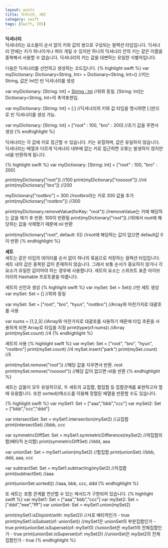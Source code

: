 ```yaml
---
layout: posts
title: 딕셔너리, 세트
category: swift
tags: [Swift, IOS]
---
```

**딕셔너리**  
딕셔너리는 요소들이 순서 없이 키와 값의 쌍으로 구성되는 컬렉션 타입입니다.
딕셔너리 안에는 키가 하나이거나 여러 개일 수 있지만 하나의 딕셔너리 안의 키는 같은 이름을 중복해서
사용할 수 없습니다. 딕셔너리의 키는 값을 대변하는 유일한 식별자입니다.  

다음은 딕셔너리를 선언하고 생성하는 코드입니다.
{% highlight swift %}
var myDictionary: Dictionary<String, Int> = Dictionary<String, Int>()
//키는 String, 값은 Int인 빈 딕셔너리를 생성

var myDictionary: [String: Int] = [String : Int]()
//위와 동일. [String: Int]는 Dictionary<String, Int>의 축약표현임.

var myDictionary: [String: Int] = [:]
//딕셔너리의 키와 값 타입을 명시하면 [:]만으로 빈 딕셔너리를 생성 가능.

var myDictionary: [String: Int] = ["root" : 100, "bro" : 200]
//초기 값을 주면서 생성
{% endhighlight %}  

딕셔너리는 각 값에 키로 접근할 수 있습니다. 키는 유힐하며, 값은 유일하지 않습니다.
딕셔너리는 배열과 다르게 딕셔너리 내부에 없는 키로 접근하면 오류는 발생하지 않지만
nil을 반환하게 됩니다.  

{% highlight swift %}
var myDictionary: [String: Int] = ["root" : 100, "bro" : 200]

print(myDictionary["root"]) //100
print(myDictionary["rooooot"]) //nil
print(myDictionary["bro"]) //200

myDictionary["rootbro"] = 300 //rootbro라는 키로 300 값을 추가
print(myDictionary["rootbro"]) //300

print(myDictionary.removeValue(forKey: "root")) //removeValue는 키에 해당하는 값을 제거 후 반환. 100이 반환됨
print(myDictionary["root"]) //위에서 root에 해당하는 값을 삭제했기 때문에 nil 반환


print(myDictionary["root", default: 0]) //root에 해당하는 값이 없으면 default값 0이 반환
{% endhighlight %}  


**세트**  
세트는 같은 타입의 데이터를 순서 없이 하나의 묶음으로 저장하는 컬렉션 타입입니다.
세트 내의 값은 중복된 값이 존재하지 않습니다.
그래서 보통 순서가 중요하지 않거나 각 요소가 유일한 값이어야 하는 경우에 사용합니다.
세트의 요소는 스위프트 표준 라이브러리의 Hashable 프로토콜을 따릅니다.

세트의 선언과 생성
{% highlight swift %}
var mySet: Set<String> = Set<String>() //빈 세트 생성
var mySet: Set<String> = [] //위와 동일

var mySet: Set<String> = ["root", "bro", "hyun", "rootbro"]
//Array와 마찬가지로 대괄호를 사용

var nums = [1,2,3]
//Array와 마찬가지로 대괄호를 사용하기 때문에 타입 추론을 사용하게 되면 Array로 타입을 지정
print(type(of:nums)) //Array<Int>
print(mySet.count) //4
{% endhighlight %}
  
세트의 사용
{% highlight swift %}
var mySet: Set<String> = ["root", "bro", "hyun", "rootbro"]
print(mySet.count) //4
mySet.insert("park")
print(mySet.count) //5

print(mySet.remove("root")) //해당 값을 지우면서 반환. root
print(mySet.remove("rooooot")) //해당 값이 없으면 nil을 반환
{% endhighlight %}
  
세트는 값들이 모두 유일하므로, 두 세트의 교집합, 합집합 등 집합관계를 표현하고자 할 때 유용합니다.
또한 sorted()메소드를 이용해 정렬된 배열을 반환할 수도 있습니다.

{% highlight swift %}
var mySet1: Set<String> = ["aaa","bbb","ccc"]
var mySet2: Set<String> = ["bbb","ccc","ddd"]

var intersectSet: Set<String> = mySet1.intersection(mySet2) //교집합
print(intersectSet) //bbb, ccc

var symmetricDiffSet: Set<String> = mySet1.symmetricDifference(mySet2) //여집합의 합(배타적 논리합)
print(symmetricDiffSet) //ddd, aaa

var unionSet: Set<String> = mySet1.union(mySet2) //합집합
print(unionSet) //bbb, ddd, aaa, ccc

var subtractSet: Set<String> = mySet1.subtracting(mySet2) //차집합
print(subtractSet) //aaa

print(unionSet.sorted()) //aaa, bbb, ccc, ddd
{% endhighlight %}  

또 세트는 포함 관계를 연산할 수 있는 메서드가 구현되어 있습니다.
{% highlight swift %}
var mySet1: Set<String> = ["aaa","bbb","ccc"]
var mySet2: Set<String> = ["ddd","eee","fff"]
var unionSet: Set<String> = mySet1.union(mySet2)

print(mySet1.isDisjoint(with: mySet2)) //서로 배타적인가 - true
print(mySet1.isSubset(of: unionSet)) //mySet1은 unionSet의 부분집합인가 - true
print(unionSet.isSuperset(of: mySet1)) //unionSet은 mySet1의 전체집합인가 - true
print(unionSet.isSuperset(of: mySet2)) //unionSet은 mySet2의 전체집합인가 - true
{% endhighlight %}